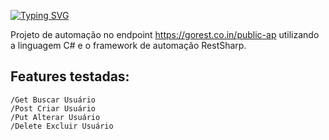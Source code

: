 [![Typing SVG](https://readme-typing-svg.demolab.com?font=Fira+Code&size=18&pause=1000&color=DF62F7&width=435&lines=Projeto+de+Automa%C3%A7%C3%A3o+Go+Rest+API)](https://git.io/typing-svg)

Projeto de automação no endpoint https://gorest.co.in/public-ap utilizando a linguagem C# e o framework de automação RestSharp.

## Features testadas:

    /Get Buscar Usuário
    /Post Criar Usuário
    /Put Alterar Usuário
    /Delete Excluir Usuário
